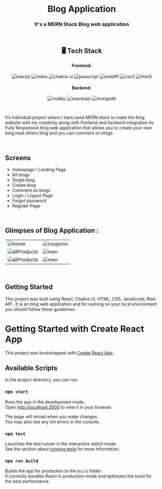 

<h1 align="center">Blog Application</h1>

<h3 align="center">It's a MERN Stack Blog web application </h3>

<br />


<h2 align="center">🖥️ Tech Stack</h2>


<h4 align="center">Frontend:</h4>

<p align="center">
  <img src="https://img.shields.io/badge/React-20232A?style=for-the-badge&logo=react&logoColor=61DAFB" alt="reactjs" />
  <img src="https://img.shields.io/badge/Redux-593D88?style=for-the-badge&logo=redux&logoColor=white" alt="redux" />
  <img src="https://img.shields.io/badge/Chakra%20UI-3bc7bd?style=for-the-badge&logo=chakraui&logoColor=white" alt="chakra-ui" />
  <img src="https://img.shields.io/badge/JavaScript-323330?style=for-the-badge&logo=javascript&logoColor=F7DF1E" alt="javascript" />
  <img src="https://img.shields.io/badge/Rest_API-02303A?style=for-the-badge&logo=react-router&logoColor=white" alt="restAPI" />
  <img src="https://img.shields.io/badge/CSS3-1572B6?style=for-the-badge&logo=css3&logoColor=white" alt="css3" />
  <img src="https://img.shields.io/badge/HTML5-E34F26?style=for-the-badge&logo=html5&logoColor=white" alt="html5" />
</p>


<h4 align="center">Backend:</h4>

<p align="center">
  <img src="https://img.shields.io/badge/Node.js-339933?style=for-the-badge&logo=nodedotjs&logoColor=white" alt="nodejs" />
  <img src="https://img.shields.io/badge/Express.js-000000?style=for-the-badge&logo=express&logoColor=white" alt="expressjs" />
  <img src="https://img.shields.io/badge/MongoDB-4EA94B?style=for-the-badge&logo=mongodb&logoColor=white" alt="mongodb" />

</p>







<br />

It’s Individual project where i have used MERN stack to make the blog website with my creativity along with frontend and backend integration
its Fully Responsive blog web application that allows you to create your own blog,read others blog and you can comment on blogs.



<br />

## Screens 
- Homepage / Landing Page
- All blogs 
- Single blog
- Create blog 
- Comment on blogs
- Login / Logout Page
- Forgot password
- Register Page




<br />

## Glimpses of Blog Application  :




<table>
  <tr>
    <td><img maxW="50%" src="https://i.ibb.co/Hx7HCdg/Screenshot-4.png"  alt="home" /></td>
    <td><img maxW="50%" src="https://i.ibb.co/J7H2d8f/Screenshot-9.png"  alt="coupons" /></td>
  </tr>
  <tr>
   <td><img src="https://i.ibb.co/b7Xr1T6/Screenshot-5.png"  alt="allProducts" /></td>
    <td><img src="https://i.ibb.co/2ng6bp3/Screenshot-10.png"   alt="men" /></td>
  </tr>
  <tr>
    <td><img src="https://i.ibb.co/pj7Bs6z/Screenshot-7.png" alt="allProducts" /></td>
    <td><img src="https://i.ibb.co/PzmQYLp/Screenshot-8.png"  alt="men" /></td>
  </tr>
</table>

<br />



## Getting Started

This project was built using React, Chakra UI, HTML, CSS, JavaScript, Rest API . It is an blog web application and for running on your local environment you should follow these guidelines.



# Getting Started with Create React App

This project was bootstrapped with [Create React App](https://github.com/facebook/create-react-app).

## Available Scripts

In the project directory, you can run:

### `npm start`

Runs the app in the development mode.\
Open [http://localhost:3000](http://localhost:3000) to view it in your browser.

The page will reload when you make changes.\
You may also see any lint errors in the console.

### `npm test`

Launches the test runner in the interactive watch mode.\
See the section about [running tests](https://facebook.github.io/create-react-app/docs/running-tests) for more information.

### `npm run build`

Builds the app for production to the `build` folder.\
It correctly bundles React in production mode and optimizes the build for the best performance.






